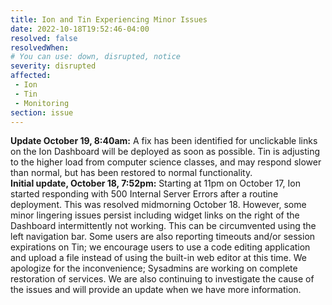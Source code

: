 ```yaml
---
title: Ion and Tin Experiencing Minor Issues
date: 2022-10-18T19:52:46-04:00
resolved: false
resolvedWhen:
# You can use: down, disrupted, notice
severity: disrupted
affected: 
 - Ion 
 - Tin
 - Monitoring
section: issue
---
```

**Update October 19, 8:40am:** A fix has been identified for unclickable links on the Ion Dashboard will be deployed as soon as possible. Tin is adjusting to the higher load from computer science classes, and may respond slower than normal, but has been restored to normal functionality. <br> **Initial update, October 18, 7:52pm:** Starting at 11pm on October 17, Ion started responding with 500 Internal Server Errors after a routine deployment. This was resolved midmorning October 18. However, some minor lingering issues persist including widget links on the right of the Dashboard intermittently not working. This can be circumvented using the left navigation bar. Some users are also reporting timeouts and/or session expirations on Tin; we encourage users to use a code editing application and upload a file instead of using the built-in web editor at this time. We apologize for the inconvenience; Sysadmins are working on complete restoration of services. We are also continuing to investigate the cause of the issues and will provide an update when we have more information.
